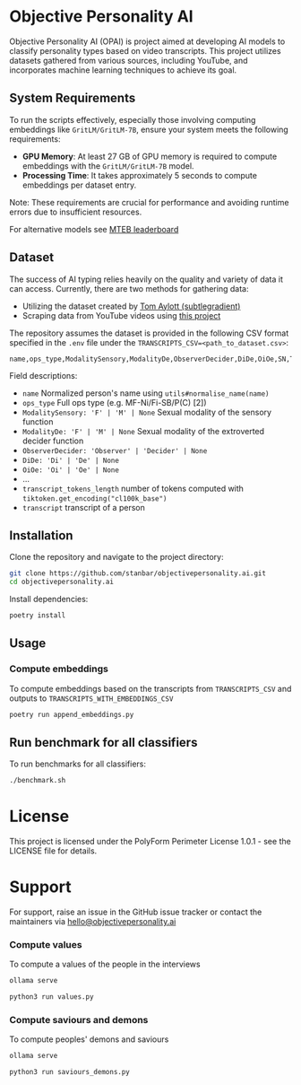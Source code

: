 # Objective Personality AI

Objective Personality AI (OPAI) is project aimed at developing AI models to classify personality types based on video transcripts. This project utilizes datasets gathered from various sources, including YouTube, and incorporates machine learning techniques to achieve its goal.

## System Requirements

To run the scripts effectively, especially those involving computing embeddings like `GritLM/GritLM-7B`, ensure your system meets the following requirements:

- **GPU Memory**: At least 27 GB of GPU memory is required to compute embeddings with the `GritLM/GritLM-7B` model.
- **Processing Time**: It takes approximately 5 seconds to compute embeddings per dataset entry.

Note: These requirements are crucial for performance and avoiding runtime errors due to insufficient resources.

For alternative models see [MTEB leaderboard](https://huggingface.co/spaces/mteb/leaderboard)


## Dataset

The success of AI typing relies heavily on the quality and variety of data it can access. Currently, there are two methods for gathering data:

- Utilizing the dataset created by [Tom Aylott (subtlegradient)](https://huggingface.co/datasets/ThingsThatDoStuff/aop-dataset-2022-11-10-interview-lines-by-youtube)
- Scraping data from YouTube videos using [this project](https://github.com/michalbaldyga/personality-type-prediction-ops/tree/dev/backend/gathering_data)

The repository assumes the dataset is provided in the following CSV format specified in the `.env` file under the `TRANSCRIPTS_CSV=<path_to_dataset.csv>`:


```csv
name,ops_type,ModalitySensory,ModalityDe,ObserverDecider,DiDe,OiOe,SN,TF,SleepPlay,BlastConsume,InfoEnergy,IntroExtro,FlexFriends,GeneralisationSpecialisation,transcript_tokens_length,transcript
```

Field descriptions:

- `name` Normalized person's name using `utils#normalise_name(name)`
- `ops_type` Full ops type (e.g. MF-Ni/Fi-SB/P(C) [2])
- `ModalitySensory: 'F' | 'M' | None` Sexual modality of the sensory function
- `ModalityDe: 'F' | 'M' | None` Sexual modality of the extroverted decider function
- `ObserverDecider: 'Observer' | 'Decider' | None`
- `DiDe: 'Di' | 'De' | None`
- `OiOe: 'Oi' | 'Oe' | None`
- ...
- `transcript_tokens_length` number of tokens computed with `tiktoken.get_encoding("cl100k_base")`
- `transcript` transcript of a person

## Installation

Clone the repository and navigate to the project directory:

```sh
git clone https://github.com/stanbar/objectivepersonality.ai.git
cd objectivepersonality.ai
```

Install dependencies:

```sh
poetry install
```
## Usage

### Compute embeddings

To compute embeddings based on the transcripts from `TRANSCRIPTS_CSV` and outputs to `TRANSCRIPTS_WITH_EMBEDDINGS_CSV`

```sh
poetry run append_embeddings.py
```

## Run benchmark for all classifiers

To run benchmarks for all classifiers:

```sh
./benchmark.sh
```

# License

This project is licensed under the PolyForm Perimeter License 1.0.1 - see the LICENSE file for details.

# Support

For support, raise an issue in the GitHub issue tracker or contact the maintainers via hello@objectivepersonality.ai

### Compute values

To compute a values of the people in the interviews 

```sh
ollama serve
```

```sh
python3 run values.py
```


### Compute saviours and demons

To compute peoples' demons and saviours

```sh
ollama serve
```

```sh
python3 run saviours_demons.py
```
